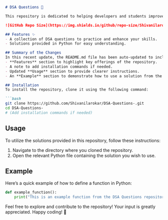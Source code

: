 ```markdown
# DSA Questions 🚀

This repository is dedicated to helping developers and students improve their skills in Data Structures and Algorithms (DSA) through a collection of curated questions and solutions.

![GitHub Repo Size](https://img.shields.io/github/repo-size/Shivanilarokar/DSA-Questions-) ![Contributors](https://img.shields.io/github/contributors/Shivanilarokar/DSA-Questions-) ![Issues](https://img.shields.io/github/issues/Shivanilarokar/DSA-Questions-)

## Features ✨
- A collection of DSA questions to practice and enhance your skills.
- Solutions provided in Python for easy understanding.

## Summary of the Changes
In this recent update, the README.md file has been auto-updated to include:
- **Features** section to highlight key offerings of the repository.
- A note to add installation commands if needed.
- Updated **Usage** section to provide clearer instructions.
- An **Example** section to demonstrate how to use a solution from the repository.

## Installation
To install the repository, clone it using the following command:

```bash
git clone https://github.com/Shivanilarokar/DSA-Questions-.git
cd DSA-Questions-
# (Add installation commands if needed)
```

## Usage
To utilize the solutions provided in this repository, follow these instructions:

1. Navigate to the directory where you cloned the repository.
2. Open the relevant Python file containing the solution you wish to use.

## Example
Here’s a quick example of how to define a function in Python:

```python
def example_function():
    print("This is an example function from the DSA Questions repository.")
```

Feel free to explore and contribute to the repository! Your input is greatly appreciated. Happy coding! 🚀
```